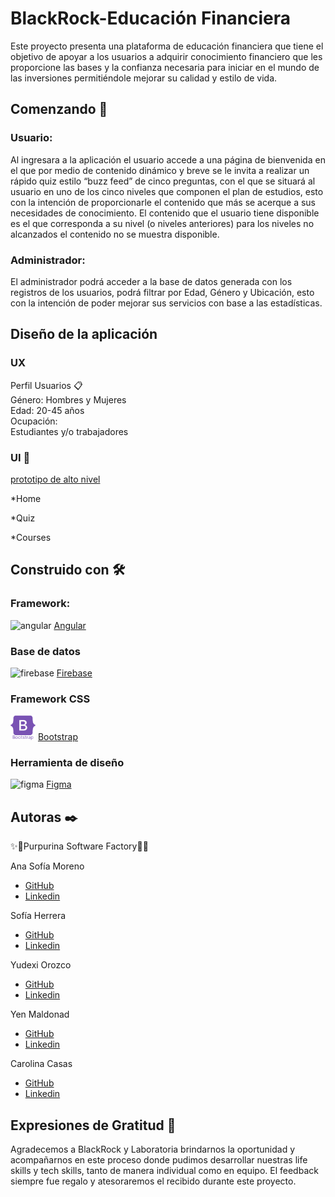 # BlackRock-Educación Financiera  
  
Este proyecto presenta una plataforma de educación financiera que tiene el objetivo de apoyar a los usuarios a adquirir conocimiento financiero que les proporcione las bases y la confianza necesaria para iniciar en el mundo de las inversiones permitiéndole mejorar su calidad y estilo de vida.

## Comenzando 🚀  
  
### Usuario:
Al ingresara a la aplicación el usuario accede a una página de bienvenida en el que por medio de contenido dinámico y breve se le invita a realizar un rápido quiz estilo “buzz feed”  de cinco preguntas, con el que se situará al usuario en uno de los cinco niveles que componen el plan de estudios, esto con la intención de proporcionarle el contenido que más se acerque a sus necesidades de conocimiento.
El contenido que el usuario tiene disponible es el que corresponda a su nivel (o niveles anteriores) para los niveles no alcanzados el contenido no se muestra disponible.  
  
### Administrador:  
El administrador podrá acceder a la base de datos generada con los registros de los usuarios, podrá filtrar por Edad, Género y Ubicación, esto con la intención de poder mejorar sus servicios con base a las estadísticas.  

 
## Diseño de la aplicación  
### UX  
Perfil Usuarios 📋  
Género: Hombres y Mujeres  
Edad: 20-45 años  
Ocupación:   
Estudiantes y/o trabajadores

### UI 🔧
 [prototipo de alto nivel](https://www.figma.com/file/GxE0a2uM1ISEVsq2hGJz9L/Untitled?node-id=0%3A1)

*Home
 
 *Quiz
 
 *Courses
## Construido con 🛠️
### Framework:
<img src="https://angular.io/assets/images/logos/angular/angular.svg" alt="angular" width="40" height="40"/> [Angular](https://angular.io/) 
### Base de datos
<img src="https://www.vectorlogo.zone/logos/firebase/firebase-icon.svg" alt="firebase" width="40" height="40"/> [Firebase](https://firebase.google.com/)
### Framework CSS
<img src="https://raw.githubusercontent.com/devicons/devicon/master/icons/bootstrap/bootstrap-plain-wordmark.svg" alt="bootstrap" width="40" height="40"/> </a> <a href="https://firebase.google.com/" target="_blank" rel="noreferrer"> [Bootstrap](https://getbootstrap.com/)
 ### Herramienta de diseño
<img src="https://www.vectorlogo.zone/logos/figma/figma-icon.svg" alt="figma" width="40" height="40"/> </a> <a href="https://firebase.google.com/" target="_blank" rel="noreferrer"> [Figma](https://www.figma.com/)    

## Autoras ✒️
:sparkles::purple_heart:Purpurina Software Factory:purple_heart::sparkles:  

Ana Sofía Moreno
* [GitHub](https://github.com/anasofiamoreno)
* [Linkedin](http://www.dropwizard.io/1.0.2/docs/) 

Sofía Herrera
* [GitHub](https://github.com/sofiagaona)
* [Linkedin](https://www.linkedin.com/in/sofia-magdalena-herrera-gaona-6b871b221/) 

Yudexi Orozco
* [GitHub](https://github.com/YudexiOrozco)
* [Linkedin](https://www.linkedin.com/in/yudexi-orozco-672134144/)
 
Yen Maldonad
* [GitHub](https://github.com/YenMaldonado)
* [Linkedin](https://www.linkedin.com/in/yenny-maldonado-824a551b/) 

Carolina Casas
* [GitHub](https://github.com/CarolinaCasas)
* [Linkedin](www.linkedin.com/in/CaroCasas) 

## Expresiones de Gratitud 🎁

Agradecemos a BlackRock y Laboratoria brindarnos la oportunidad y acompañarnos en este proceso donde pudimos desarrollar nuestras life skills y tech skills, tanto de manera individual como en equipo. El feedback siempre fue regalo y atesoraremos el recibido durante este proyecto. 
